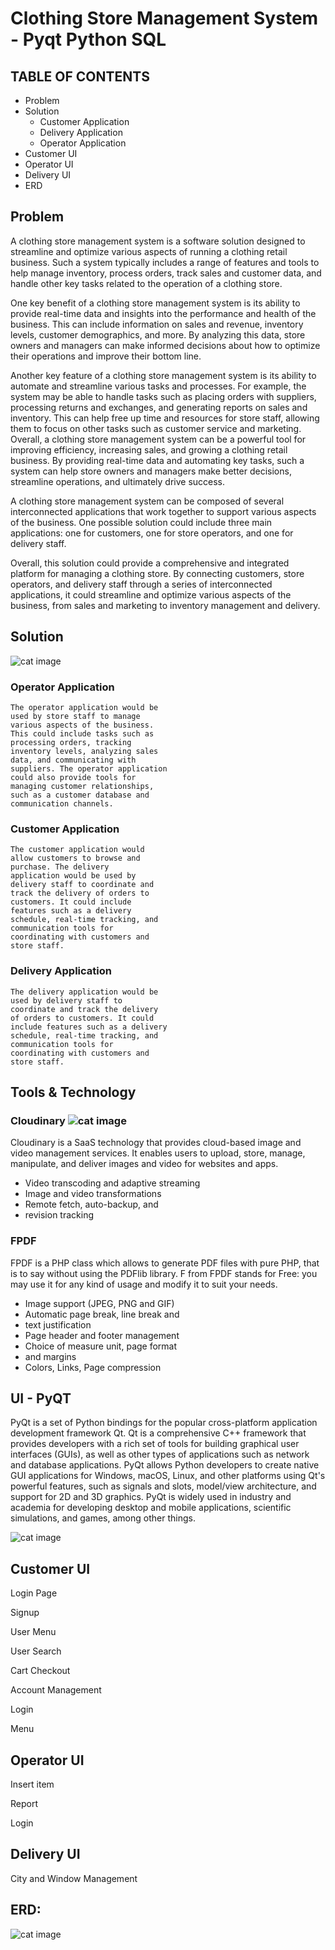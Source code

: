 
# Clothing Store Management System - Pyqt Python  SQL


## TABLE OF CONTENTS

- Problem
- Solution
   - Customer Application
   - Delivery Application
   - Operator Application
- Customer UI
- Operator UI
- Delivery UI
- ERD


## Problem

A clothing store management system is a software solution designed to streamline and
optimize various aspects of running a clothing retail business. Such a system typically
includes a range of features and tools to help manage inventory, process orders, track
sales and customer data, and handle other key tasks related to the operation of a
clothing store.

One key benefit of a clothing store management system is its ability to provide real-time
data and insights into the performance and health of the business. This can include
information on sales and revenue, inventory levels, customer demographics, and more.
By analyzing this data, store owners and managers can make informed decisions about
how to optimize their operations and improve their bottom line.

Another key feature of a clothing store management system is its ability to automate
and streamline various tasks and processes. For example, the system may be able to
handle tasks such as placing orders with suppliers, processing returns and exchanges,
and generating reports on sales and inventory. This can help free up time and resources
for store staff, allowing them to focus on other tasks such as customer service and
marketing.
Overall, a clothing store management system can be a powerful tool for improving
efficiency, increasing sales, and growing a clothing retail business. By providing real-time
data and automating key tasks, such a system can help store owners and managers
make better decisions, streamline operations, and ultimately drive success.


A clothing store management system can
be composed of several interconnected
applications that work together to
support various aspects of the business.
One possible solution could include three
main applications: one for customers,
one for store operators, and one for
delivery staff.

Overall, this solution could provide a comprehensive and integrated platform for
managing a clothing store. By connecting customers, store operators, and delivery staff
through a series of interconnected applications, it could streamline and optimize various
aspects of the business, from sales and marketing to inventory management and
delivery.

## Solution
 ![cat image](https://i.ibb.co/GpF7Pp9/1.png)
### Operator Application

```
The operator application would be
used by store staff to manage
various aspects of the business.
This could include tasks such as
processing orders, tracking
inventory levels, analyzing sales
data, and communicating with
suppliers. The operator application
could also provide tools for
managing customer relationships,
such as a customer database and
communication channels.
```
### Customer Application

```
The customer application would
allow customers to browse and
purchase. The delivery
application would be used by
delivery staff to coordinate and
track the delivery of orders to
customers. It could include
features such as a delivery
schedule, real-time tracking, and
communication tools for
coordinating with customers and
store staff.
```
### Delivery Application

```
The delivery application would be
used by delivery staff to
coordinate and track the delivery
of orders to customers. It could
include features such as a delivery
schedule, real-time tracking, and
communication tools for
coordinating with customers and
store staff.
```

## Tools & Technology
### Cloudinary    ![cat image](https://s3.amazonaws.com/awsmp-logos/cloudinary.png)


Cloudinary is a SaaS technology that
provides cloud-based image and video
management services. It enables users to
upload, store, manage, manipulate, and
deliver images and video for websites and
apps.

- Video transcoding and adaptive
    streaming
- Image and video transformations
- Remote fetch, auto-backup, and
- revision tracking

### FPDF

FPDF is a PHP class which allows to
generate PDF files with pure PHP, that is to
say without using the PDFlib library. F from
FPDF stands for Free: you may use it for
any kind of usage and modify it to suit your
needs.

- Image support (JPEG, PNG and GIF)
- Automatic page break, line break
    and
- text justification
- Page header and footer
    management
- Choice of measure unit, page format
- and margins
- Colors, Links, Page compression




## UI - PyQT
PyQt is a set of Python bindings for the popular cross-platform application development framework Qt. Qt is a comprehensive C++ framework that provides developers with a rich set of tools for building graphical user interfaces (GUIs), as well as other types of applications such as network and database applications. PyQt allows Python developers to create native GUI applications for Windows, macOS, Linux, and other platforms using Qt's powerful features, such as signals and slots, model/view architecture, and support for 2D and 3D graphics. PyQt is widely used in industry and academia for developing desktop and mobile applications, scientific simulations, and games, among other things.

![cat image](https://download.logo.wine/logo/PyQt/PyQt-Logo.wine.png)

## Customer UI

Login Page

Signup


User Menu


User Search


Cart Checkout


Account Management


Login


Menu

## Operator UI


Insert item


Report


Login

## Delivery UI


City and Window Management



## ERD:
![cat image](https://i.ibb.co/jVY2chb/erd.png)


